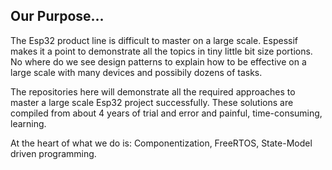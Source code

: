 ## Our Purpose...

The Esp32 product line is difficult to master on a large scale.  Espessif makes it a point to demonstrate all the topics in tiny little bit size portions.  No where do we see design patterns to explain how to be effective on a large scale with many devices and possibily dozens of tasks.

The repositories here will demonstrate all the required approaches to master a large scale Esp32 project successfully.  These solutions are compiled from about 4 years of trial and error and painful, time-consuming, learning.

At the heart of what we do is: Componentization, FreeRTOS, State-Model driven programming.
